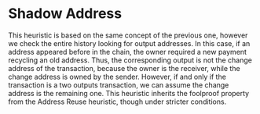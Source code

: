 # Shadow Address

This heuristic is based on the same concept of the previous one, however we check the entire history looking for output addresses. In this case, if an address appeared before in the chain, the owner required a new payment recycling an old address. Thus, the corresponding output is not the change address of the transaction, because the owner is the receiver, while the change address is owned by the sender. However, if and only if the transaction is a two outputs transaction, we can assume the change address is the remaining one. This heuristic inherits the foolproof property from the Address Reuse heuristic, though under stricter conditions.
